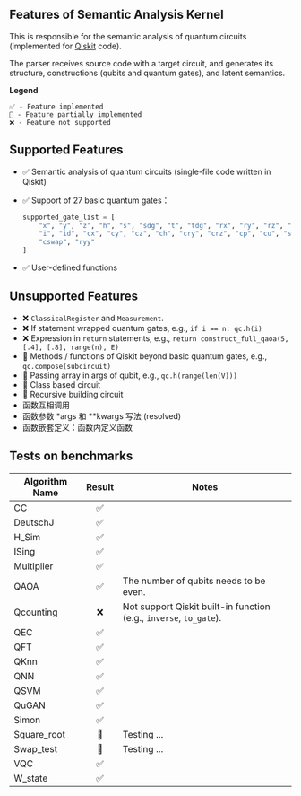 ## Features of Semantic Analysis Kernel

This is responsible for the semantic analysis of quantum circuits (implemented for [Qiskit](https://qiskit.org/) code).

The parser receives source code with a target circuit, and generates its structure, constructions (qubits and quantum gates), and latent semantics.

**Legend**

    ✅ - Feature implemented
    🔄 - Feature partially implemented
    ❌ - Feature not supported

## Supported Features
* ✅ Semantic analysis of quantum circuits (single-file code written in Qiskit)
* ✅ Support of 27 basic quantum gates：

  ```python
  supported_gate_list = [
      "x", "y", "z", "h", "s", "sdg", "t", "tdg", "rx", "ry", "rz", "u", "p",
      "i", "id", "cx", "cy", "cz", "ch", "cry", "crz", "cp", "cu", "swap", "ccx",
      "cswap", "ryy"
  ]
  ```
* ✅ User-defined functions

## Unsupported Features

* ❌ `ClassicalRegister` and `Measurement`.
* ❌ If statement wrapped quantum gates, e.g., `if i == n: qc.h(i)`
* ❌ Expression in `return` statements, e.g., `return construct_full_qaoa(5, [.4], [.8], range(n), E)`
* 🔄 Methods / functions of Qiskit beyond basic quantum gates, e.g., `qc.compose(subcircuit)`
* 🔄 Passing array in args of qubit, e.g., `qc.h(range(len(V)))`
* 🔄 Class based circuit
* 🔄 Recursive building circuit
* 函数互相调用
* 函数参数 *args 和 **kwargs 写法 (resolved)
* 函数嵌套定义：函数内定义函数

## Tests on benchmarks

| Algorithm Name | Result | Notes                                                              |
|----------------|:------:|--------------------------------------------------------------------|
| CC             |   ✅    |                                                                    |
| DeutschJ       |   ✅    |                                                                    |
| H_Sim          |   ✅    |                                                                    |
| ISing          |   ✅    |                                                                    |
| Multiplier     |   ✅    |                                                                    |
| QAOA           |   ✅    | The number of qubits needs to be even.                             |
| Qcounting      |   ❌    | Not support Qiskit built-in function (e.g., `inverse`, `to_gate`). |
| QEC            |   ✅    |                                                                    |
| QFT            |   ✅    |                                                                    |
| QKnn           |   ✅    |                                                                    |
| QNN            |   ✅    |                                                                    |
| QSVM           |   ✅    |                                                                    |
| QuGAN          |   ✅    |                                                                    |
| Simon          |   ✅    |                                                                    |
| Square_root    |   🔄   | Testing ...                                                        |
| Swap_test      |   🔄   | Testing ...                                                        |
| VQC            |   ✅    |                                                                    |
| W_state        |   ✅    |                                                                    |